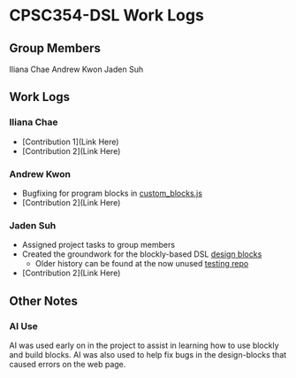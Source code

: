# CPSC354-DSL Work Logs

## Group Members
Iliana Chae
Andrew Kwon
Jaden Suh

## Work Logs
### Iliana Chae
* [Contribution 1](Link Here)
* [Contribution 2](Link Here)
 
### Andrew Kwon
* Bugfixing for program blocks in [custom_blocks.js](https://github.com/ilianachae/CPSC354-DSL/blob/main/milestone1/design-blocks/custom_blocks.js)
* [Contribution 2](Link Here)

### Jaden Suh
* Assigned project tasks to group members 
* Created the groundwork for the blockly-based DSL [design blocks](https://github.com/ilianachae/CPSC354-DSL/tree/main/milestone1/design-blocks)
  * Older history can be found at the now unused [testing repo](https://github.com/JadenSuh/JadenSuh.github.io/tree/main)   
* [Contribution 2](Link Here)

## Other Notes
### AI Use
AI was used early on in the project to assist in learning how to use blockly and build blocks. 
AI was also used to help fix bugs in the design-blocks that caused errors on the web page.
